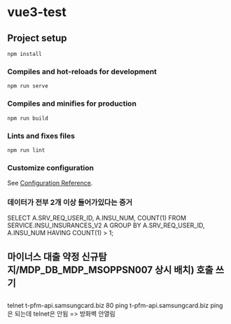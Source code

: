 # vue3-test

## Project setup
```
npm install
```

### Compiles and hot-reloads for development
```
npm run serve
```

### Compiles and minifies for production
```
npm run build
```

### Lints and fixes files
```
npm run lint
```

### Customize configuration
See [Configuration Reference](https://cli.vuejs.org/config/).

### 데이터가 전부 2개 이상 들어가있다는 증거
SELECT A.SRV_REQ_USER_ID, A.INSU_NUM, COUNT(1)
FROM SERVICE.INSU_INSURANCES_V2 A
GROUP BY A.SRV_REQ_USER_ID, A.INSU_NUM
HAVING COUNT(1) > 1;

## 마이너스 대출 약정 신규탐지/MDP_DB_MDP_MSOPPSN007 상시 배치) 호출 쓰기 
##
telnet t-pfm-api.samsungcard.biz 80
ping t-pfm-api.samsungcard.biz
ping은 되는데 telnet은 안됨 => 방화벽 안열림
